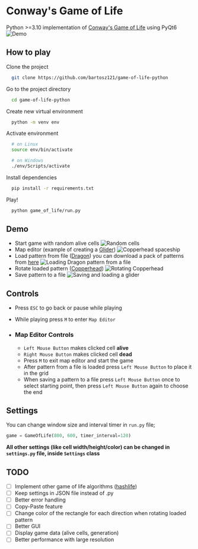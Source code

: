 
# Conway's Game of Life

Python >=3.10 implementation of [Conway's Game of Life](https://www.conwaylife.com/wiki/Main_Page) using PyQt6
 ![Demo](https://i.imgur.com/8LKTHjZ.gif)

## How to play

Clone the project

```bash
  git clone https://github.com/bartosz121/game-of-life-python
```

Go to the project directory

```bash
  cd game-of-life-python
```

Create new virtual environment

```bash
  python -m venv env
```

Activate environment

```bash
  # on Linux
  source env/bin/activate

  # on Windows
  ./env/Scripts/activate
```

Install dependencies

```bash
  pip install -r requirements.txt
```

Play!

```bash
  python game_of_life/run.py
```

## Demo

 - Start game with random alive cells
 ![Random cells](https://i.imgur.com/kEARdGk.gif)
 - Map editor (example of creating a [Glider](https://www.conwaylife.com/wiki/Glider))
 ![Copperhead spaceship](https://i.imgur.com/kkJc0lV.gif)
 - Load pattern from file ([Dragon](https://www.conwaylife.com/wiki/Dragon)) you can download a pack of patterns from [here](https://www.conwaylife.com/patterns/all.zip)
 ![Loading Dragon pattern from a file](https://i.imgur.com/MGLLk6V.gif)
 - Rotate loaded pattern ([Copperhead](https://www.conwaylife.com/wiki/Copperhead))
 ![Rotating Copperhead](https://i.imgur.com/ikCECLm.gif)
 - Save pattern to a file
 ![Saving and loading a glider](https://i.imgur.com/LoXKpkX.gif)

## Controls
- Press `ESC` to go back or pause while playing
- While playing press `M` to enter `Map Editor`

- ### **Map Editor Controls**
  - `Left Mouse Button` makes clicked cell **alive**
  - `Right Mouse Button` makes clicked cell **dead**
  - Press `M` to exit map editor and start the game
  - After pattern from a file is loaded press `Left Mouse Button` to place it in the grid
  - When saving a pattern to a file press `Left Mouse Button` once to select starting point, then press `Left Mouse Button` again to choose the end


## Settings

You can change window size and interval timer in `run.py` file;
```python
game = GameOfLife(800, 600, timer_interval=120)
```

**All other settings (like cell width/height/color) can be changed in `settings.py` file, inside `Settings` class**

## TODO

- [ ] Implement other game of life algorithms ([hashlife](https://johnhw.github.io/hashlife/index.md.html))
- [ ] Keep settings in JSON file instead of .py
- [ ] Better error handling
- [ ] Copy-Paste feature
- [ ] Change color of the rectangle for each direction when rotating loaded pattern
- [ ] Better GUI
- [ ] Display game data (alive cells, generation)
- [ ] Better performance with large resolution
